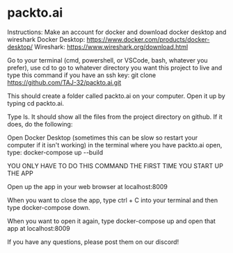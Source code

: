 ﻿# packto.ai

Instructions:
Make an account for docker and download docker desktop and wireshark
Docker Desktop: https://www.docker.com/products/docker-desktop/
Wireshark: https://www.wireshark.org/download.html

Go to your terminal (cmd, powershell, or VSCode, bash, whatever you prefer), use cd to go to whatever directory you want this project to live and type this command if you have an ssh key:
git clone https://github.com/TAJ-32/packto.ai.git

This should create a folder called packto.ai on your computer. Open it up by typing cd packto.ai.

Type ls. It should show all the files from the project directory on github. If it does, do the following:

Open Docker Desktop (sometimes this can be slow so restart your computer if it isn't working)
in the terminal where you have packto.ai open, type:
docker-compose up --build

YOU ONLY HAVE TO DO THIS COMMAND THE FIRST TIME YOU START UP THE APP


Open up the app in your web browser at localhost:8009

When you want to close the app, type ctrl + C into your terminal and then type docker-compose down.

When you want to open it again, type docker-compose up and open that app at localhost:8009

If you have any questions, please post them on our discord!

